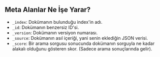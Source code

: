 ## Meta Alanlar Ne İşe Yarar?

* `_index`: Dokümanın bulunduğu index'in adı.
* `_id`: Dokümanın benzersiz ID'si.
* `_version`: Dokümanın versiyon numarası.
* `_source`: Dokümanın asıl içeriği, yani senin eklediğin JSON verisi.
* `_score`: Bir arama sorgusu sonucunda dokümanın sorguyla ne kadar alakalı olduğunu gösteren skor. (Sadece arama sonuçlarında gelir).
